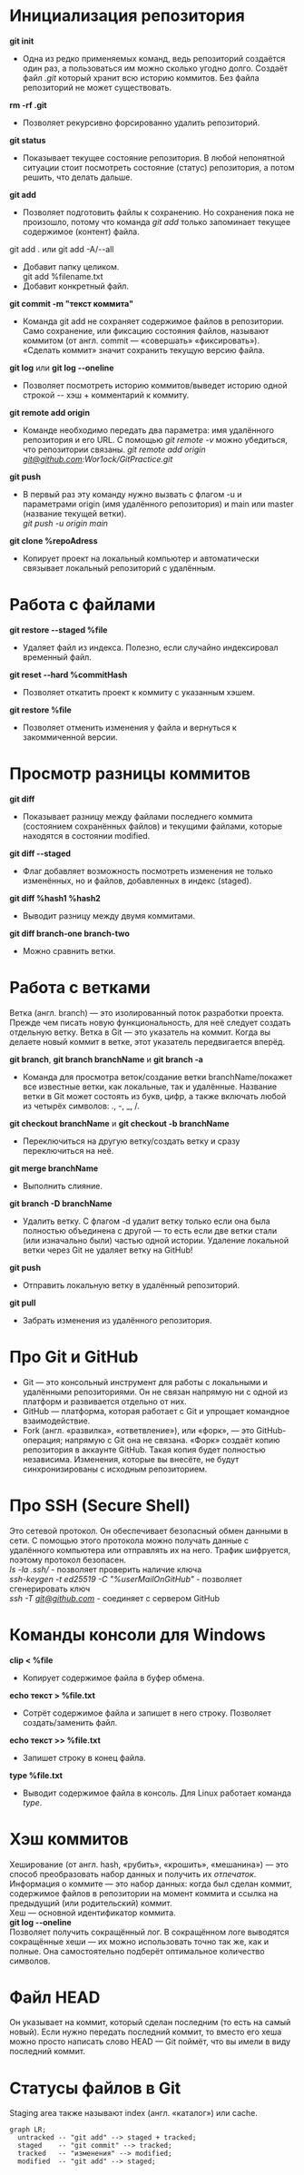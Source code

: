 # Инициализация репозитория
**git init**  
* Одна из редко применяемых команд, ведь репозиторий создаётся один раз, а пользоваться им можно сколько угодно долго. Создаёт файл *.git* который хранит всю историю коммитов. Без файла репозиторий не может существовать.  
  
**rm -rf .git**  
* Позволяет рекурсивно форсированно удалить репозиторий.  
  
**git status**  
* Показывает текущее состояние репозитория. В любой непонятной ситуации стоит посмотреть состояние (статус) репозитория, а потом решить, что делать дальше.  
  
**git add**  
* Позволяет подготовить файлы к сохранению. Но сохранения пока не произошло, потому что команда *git add* только запоминает текущее содержимое (контент) файла.  
  
git add . или git add -A/--all  
* Добавит папку целиком.  
git add %filename.txt  
* Добавит конкретный файл.  
  
**git commit -m "текст коммита"**  
* Команда git add не сохраняет содержимое файлов в репозитории. Само сохранение, или фиксацию состояния файлов, называют коммитом (от англ. commit — «совершать» «фиксировать»). «Сделать коммит» значит сохранить текущую версию файла.  
  
**git log** или **git log --oneline**  
* Позволяет посмотреть историю коммитов/выведет историю одной строкой -- хэш + комментарий к коммиту.  
  
**git remote add origin**  
* Команде необходимо передать два параметра: имя удалённого репозитория и его URL. С помощью *git remote -v* можно убедиться, что репозитории связаны. 
*git remote add origin git@github.com:Wor1ock/GitPractice.git*  
  
**git push**  
* В первый раз эту команду нужно вызвать с флагом -u и параметрами origin (имя удалённого репозитория) и main или master (название текущей ветки).  
*git push -u origin main*
  
**git clone %repoAdress**  
*  Копирует проект на локальный компьютер и автоматически связывает локальный репозиторий с удалённым.  


# Работа с файлами
**git restore --staged %file**  
* Удаляет файл из индекса. Полезно, если случайно индексировал временный файл.  
  
**git reset --hard %commitHash**  
* Позволяет откатить проект к коммиту с указанным хэшем.  
  
**git restore %file**  
* Позволяет отменить изменения у файла и вернуться к закоммиченной версии.  

# Просмотр разницы коммитов  
**git diff**  
* Показывает разницу между файлами последнего коммита (состоянием сохранённых файлов) и текущими файлами, которые находятся в состоянии modified.  
  
**git diff --staged**  
* Флаг добавляет возможность посмотреть изменения не только изменённых, но и файлов, добавленных в индекс (staged).  
  
**git diff %hash1 %hash2**  
* Выводит разницу между двумя коммитами.
  
**git diff branch-one branch-two**
* Можно сравнить ветки.


# Работа с ветками  
Ветка (англ. branch) — это изолированный поток разработки проекта. Прежде чем писать новую функциональность, для неё следует создать отдельную ветку. Ветка в Git — это указатель на коммит. Когда вы делаете новый коммит в ветке, этот указатель передвигается вперёд.  
  
**git branch**, **git branch branchName** и **git branch -a**
* Команда для просмотра веток/создание ветки branchName/покажет все известные ветки, как локальные, так и удалённые. Название ветки в Git может состоять из букв, цифр, а также включать любой из четырёх символов: ., -, _, /.  
  
**git checkout branchName** и **git checkout -b branchName**
* Переключиться на другую ветку/создать ветку и сразу переключиться на неё.  
  
**git merge branchName**
* Выполнить слияние.  
  
**git branch -D branchName**  
* Удалить ветку. С флагом -d удалит ветку только если она была полностью объединена с другой — то есть если две ветки стали (или изначально были) частью одной истории. Удаление локальной ветки через Git не удаляет ветку на GitHub!  
  
**git push**  
* Отправить локальную ветку в удалённый репозиторий.  
  
**git pull**  
* Забрать изменения из удалённого репозитория.  


# Про Git и GitHub  
* Git — это консольный инструмент для работы с локальными и удалёнными репозиториями. Он не связан напрямую ни с одной из платформ и развивается отдельно от них.  
* GitHub — платформа, которая работает с Git и упрощает командное взаимодействие.  
* Fork (англ. «развилка», «ответвление»), или «форк», — это GitHub-операция; напрямую с Git она не связана. «Форк» создаёт копию репозитория в аккаунте GitHub. Такая копия будет полностью независима. Изменения, которые вы внесёте, не будут синхронизированы с исходным репозиторием.  


# Про SSH (Secure Shell)  
Это сетевой протокол. Он обеспечивает безопасный обмен данными в сети. С помощью этого протокола можно получать данные с удалённого компьютера или отправлять их на него. Трафик шифруется, поэтому протокол безопасен.  
*ls -la .ssh/* - позволяет проверить наличие ключа  
*ssh-keygen -t ed25519 -C "%userMailOnGitHub"* - позволяет сгенерировать ключ  
*ssh -T git@github.com* - соединяет с сервером GitHub  


# Команды консоли для Windows  
**clip < %file**  
* Копирует содержимое файла в буфер обмена.  
  
**echo текст > %file.txt**  
* Сотрёт содержимое файла и запишет в него строку. Позволяет создать/заменить файл.  
  
**echo текст >> %file.txt**  
* Запишет строку в конец файла.  
  
**type %file.txt**  
* Выводит содержимое файла в консоль. Для Linux работает команда *type*.


# Хэш коммитов  
Хеширование (от англ. hash, «рубить», «крошить», «мешанина») — это способ преобразовать набор данных и получить их *отпечаток*.  
Информация о коммите — это набор данных: когда был сделан коммит, содержимое файлов в репозитории на момент коммита и ссылка на предыдущий (или родительский) коммит.  
Хеш — основной идентификатор коммита.  
**git log --oneline**  
Позволяет получить сокращённый лог. В сокращённом логе выводятся сокращённые хеши — их можно использовать точно так же, как и полные. Она самостоятельно подберёт оптимальное количество символов.  

# Файл HEAD  
Он указывает на коммит, который сделан последним (то есть на самый новый). Если нужно передать последний коммит, то вместо его хеша можно просто написать слово HEAD — Git поймёт, что вы имели в виду последний коммит.  

# Статусы файлов в Git
Staging area также называют index (англ. «каталог») или cache.  

```mermaid
graph LR;
  untracked -- "git add" --> staged + tracked;
  staged    -- "git commit" --> tracked;
  tracked   -- "изменения" --> modified;
  modified  -- "git add" --> staged;
```
